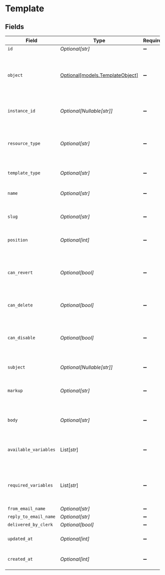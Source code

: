 # Template


## Fields

| Field                                                                                  | Type                                                                                   | Required                                                                               | Description                                                                            | Example                                                                                |
| -------------------------------------------------------------------------------------- | -------------------------------------------------------------------------------------- | -------------------------------------------------------------------------------------- | -------------------------------------------------------------------------------------- | -------------------------------------------------------------------------------------- |
| `id`                                                                                   | *Optional[str]*                                                                        | :heavy_minus_sign:                                                                     | N/A                                                                                    | temp_12345                                                                             |
| `object`                                                                               | [Optional[models.TemplateObject]](../models/templateobject.md)                         | :heavy_minus_sign:                                                                     | String representing the object's type. Objects of the same type share the same value.<br/> | template                                                                               |
| `instance_id`                                                                          | *Optional[Nullable[str]]*                                                              | :heavy_minus_sign:                                                                     | the id of the instance the template belongs to                                         | inst_67890                                                                             |
| `resource_type`                                                                        | *Optional[str]*                                                                        | :heavy_minus_sign:                                                                     | whether this is a system (default) or user overridden) template                        | system                                                                                 |
| `template_type`                                                                        | *Optional[str]*                                                                        | :heavy_minus_sign:                                                                     | whether this is an email or SMS template                                               | email                                                                                  |
| `name`                                                                                 | *Optional[str]*                                                                        | :heavy_minus_sign:                                                                     | user-friendly name of the template                                                     | Welcome Email                                                                          |
| `slug`                                                                                 | *Optional[str]*                                                                        | :heavy_minus_sign:                                                                     | machine-friendly name of the template                                                  | welcome_email                                                                          |
| `position`                                                                             | *Optional[int]*                                                                        | :heavy_minus_sign:                                                                     | position with the listing of templates                                                 | 1                                                                                      |
| `can_revert`                                                                           | *Optional[bool]*                                                                       | :heavy_minus_sign:                                                                     | whether this template can be reverted to the corresponding system default              | false                                                                                  |
| `can_delete`                                                                           | *Optional[bool]*                                                                       | :heavy_minus_sign:                                                                     | whether this template can be deleted                                                   | true                                                                                   |
| `can_disable`                                                                          | *Optional[bool]*                                                                       | :heavy_minus_sign:                                                                     | whether this template can be disabled, true only for notification SMS templates        | false                                                                                  |
| `subject`                                                                              | *Optional[Nullable[str]]*                                                              | :heavy_minus_sign:                                                                     | email subject                                                                          | Welcome to our service!                                                                |
| `markup`                                                                               | *Optional[str]*                                                                        | :heavy_minus_sign:                                                                     | the editor markup used to generate the body of the template                            | <p>Hello, {{ user.name }}</p>                                                          |
| `body`                                                                                 | *Optional[str]*                                                                        | :heavy_minus_sign:                                                                     | the template body before variable interpolation                                        | You are now signed up. Welcome!                                                        |
| `available_variables`                                                                  | List[*str*]                                                                            | :heavy_minus_sign:                                                                     | list of variables that are available for use in the template body                      | [<br/>"user.name",<br/>"user.email"<br/>]                                              |
| `required_variables`                                                                   | List[*str*]                                                                            | :heavy_minus_sign:                                                                     | list of variables that must be contained in the template body                          | [<br/>"user.name"<br/>]                                                                |
| `from_email_name`                                                                      | *Optional[str]*                                                                        | :heavy_minus_sign:                                                                     | N/A                                                                                    | Clerk Support                                                                          |
| `reply_to_email_name`                                                                  | *Optional[str]*                                                                        | :heavy_minus_sign:                                                                     | N/A                                                                                    | support@clerk.com                                                                      |
| `delivered_by_clerk`                                                                   | *Optional[bool]*                                                                       | :heavy_minus_sign:                                                                     | N/A                                                                                    | true                                                                                   |
| `updated_at`                                                                           | *Optional[int]*                                                                        | :heavy_minus_sign:                                                                     | Unix timestamp of last update.<br/>                                                    | 1610000000                                                                             |
| `created_at`                                                                           | *Optional[int]*                                                                        | :heavy_minus_sign:                                                                     | Unix timestamp of creation.<br/>                                                       | 1600000000                                                                             |
